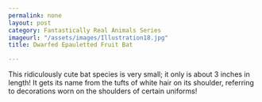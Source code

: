```yaml
---
permalink: none
layout: post
category: Fantastically Real Animals Series
imageurl: "/assets/images/Illustration18.jpg"
title: Dwarfed Epauletted Fruit Bat

---
```


This ridiculously cute bat species is very small; it only is about 3 inches in length! It gets its name from the tufts of white hair on its shoulder, referring to decorations worn on the shoulders of certain uniforms!
